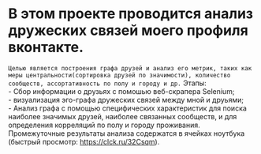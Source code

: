 # В этом проекте проводится анализ дружеских связей моего профиля вконтакте.  
`Целью является построения графа друзей и анализ его метрик, таких как меры центральности(сортировка друзей по значимости), количество сообществ, ассортативность по полу и городу и др.`
Этапы: \
    - Сбор информации о друзьях с помошью веб-скрапера Selenium; \
    - визуализация эго-графа дружеских связей между мной и друьями; \
    - Анализ графа с помощью специфических характеристик для поиска наиболее значимых друзей, наиболее связанных сообществ, и для определения корреляций по полу и городу проживания. \
Промежуточные результаты анализа содержатся в ячейках ноутбука (быстрый просмотр: https://clck.ru/32Csqm).
